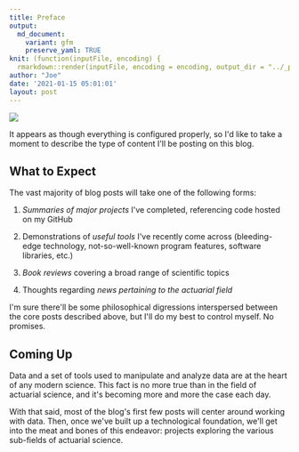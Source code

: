 ```yaml
---
title: Preface
output:
  md_document:
    variant: gfm
    preserve_yaml: TRUE
knit: (function(inputFile, encoding) {
  rmarkdown::render(inputFile, encoding = encoding, output_dir = "../_posts") })
author: "Joe"
date: '2021-01-15 05:01:01'
layout: post
---
```


<img src = "https://media.giphy.com/media/YEL7FJP6ed008/giphy.gif">

It appears as though everything is configured properly, so I'd like to take a moment to describe the type of content I'll be posting on this blog.

## What to Expect

The vast majority of blog posts will take one of the following forms:

1. *Summaries of major projects* I've completed, referencing code hosted on my GitHub

2. Demonstrations of *useful tools* I've recently come across (bleeding-edge technology, not-so-well-known program features, software libraries, etc.)

3. *Book reviews* covering a broad range of scientific topics  

4. Thoughts regarding *news pertaining to the actuarial field*

I'm sure there'll be some philosophical digressions interspersed between the core posts described above, but I'll do my best to control myself. No promises.

## Coming Up

Data and a set of tools used to manipulate and analyze data are at the heart of any modern science. This fact is no more true than in the field of actuarial science, and it's becoming more and more the case each day.

With that said, most of the blog's first few posts will center around working with data. Then, once we've built up a technological foundation, we'll get into the meat and bones of this endeavor: projects exploring the various sub-fields of actuarial science.
